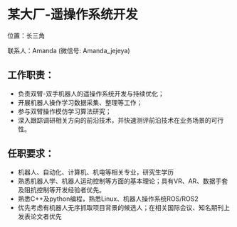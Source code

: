 # 某大厂-遥操作系统开发

位置：长三角

联系人：Amanda (微信号: Amanda_jejeya)

## 工作职责：
- 负责双臂-双手机器人的遥操作系统开发与持续优化；
- 开展机器人操作学习数据采集、整理等工作；
- 参与双臂操作模仿学习算法研究；
- 深入跟踪调研相关方向的前沿技术，并快速测评前沿技术在业务场景的可行性。

## 任职要求：
- 机器人、自动化、计算机、机电等相关专业，研究生学历
- 熟悉机器人学、机器人运动控制等方面的基本理论；具有VR、AR、数据手套及阻抗控制等开发经验者优先。
- 熟悉C++及python编程，熟悉Linux、机器人操作系统ROS/ROS2
- 优先考虑有机器人无序抓取项目背景的候选人；在相关国际会议、知名期刊上发表论文者优先
